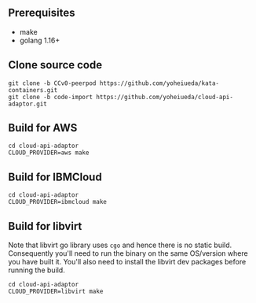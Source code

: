 ## Prerequisites
- make
- golang 1.16+

## Clone source code
```
git clone -b CCv0-peerpod https://github.com/yoheiueda/kata-containers.git
git clone -b code-import https://github.com/yoheiueda/cloud-api-adaptor.git
```

## Build for AWS
```
cd cloud-api-adaptor
CLOUD_PROVIDER=aws make
```

## Build for IBMCloud
```
cd cloud-api-adaptor
CLOUD_PROVIDER=ibmcloud make
```

## Build for libvirt
Note that libvirt go library uses `cgo` and hence there is no static build.
Consequently you'll need to run the binary on the same OS/version where you have
built it.
You'll also need to install the libvirt dev packages before running the build.

```
cd cloud-api-adaptor
CLOUD_PROVIDER=libvirt make
```
